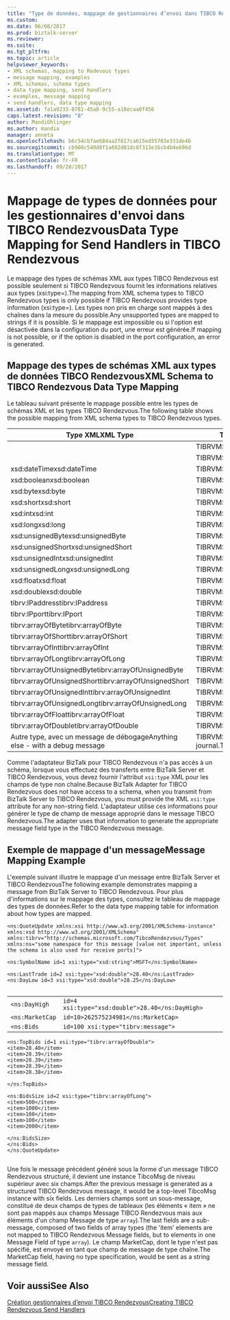 ```yaml
---
title: "Type de données, mappage de gestionnaires d’envoi dans TIBCO Rendezvous | Documents Microsoft"
ms.custom: 
ms.date: 06/08/2017
ms.prod: biztalk-server
ms.reviewer: 
ms.suite: 
ms.tgt_pltfrm: 
ms.topic: article
helpviewer_keywords:
- XML schemas, mapping to Redevous types
- message mapping, examples
- XML schemas, schema types
- data type mapping, send handlers
- examples, message mapping
- send handlers, data type mapping
ms.assetid: fa1a9233-8781-45a8-9c55-a18ecaa0f456
caps.latest.revision: "8"
author: MandiOhlinger
ms.author: mandia
manager: anneta
ms.openlocfilehash: b6c54cb7ae684aa2f617ca615ed55703e331de46
ms.sourcegitcommit: cb908c540d8f1a692d01dc8f313e16cb4b4e696d
ms.translationtype: MT
ms.contentlocale: fr-FR
ms.lasthandoff: 09/20/2017
---
```

# <a name="data-type-mapping-for-send-handlers-in-tibco-rendezvous"></a><span data-ttu-id="34ebb-102">Mappage de types de données pour les gestionnaires d'envoi dans TIBCO Rendezvous</span><span class="sxs-lookup"><span data-stu-id="34ebb-102">Data Type Mapping for Send Handlers in TIBCO Rendezvous</span></span>
<span data-ttu-id="34ebb-103">Le mappage des types de schémas XML aux types TIBCO Rendezvous est possible seulement si TIBCO Rendezvous fournit les informations relatives aux types (xsi:type=).</span><span class="sxs-lookup"><span data-stu-id="34ebb-103">The mapping from XML schema types to TIBCO Rendezvous types is only possible if TIBCO Rendezvous provides type information (xsi:type=).</span></span> <span data-ttu-id="34ebb-104">Les types non pris en charge sont mappés à des chaînes dans la mesure du possible.</span><span class="sxs-lookup"><span data-stu-id="34ebb-104">Any unsupported types are mapped to strings if it is possible.</span></span> <span data-ttu-id="34ebb-105">Si le mappage est impossible ou si l'option est désactivée dans la configuration du port, une erreur est générée.</span><span class="sxs-lookup"><span data-stu-id="34ebb-105">If mapping is not possible, or if the option is disabled in the port configuration, an error is generated.</span></span>  
  
## <a name="xml-schema-to-tibco-rendezvous-data-type-mapping"></a><span data-ttu-id="34ebb-106">Mappage des types de schémas XML aux types de données TIBCO Rendezvous</span><span class="sxs-lookup"><span data-stu-id="34ebb-106">XML Schema to TIBCO Rendezvous Data Type Mapping</span></span>  
 <span data-ttu-id="34ebb-107">Le tableau suivant présente le mappage possible entre les types de schémas XML et les types TIBCO Rendezvous.</span><span class="sxs-lookup"><span data-stu-id="34ebb-107">The following table shows the possible mapping from XML schema types to TIBCO Rendezvous types.</span></span>  
  
|<span data-ttu-id="34ebb-108">Type XML</span><span class="sxs-lookup"><span data-stu-id="34ebb-108">XML Type</span></span>|<span data-ttu-id="34ebb-109">Type TIBCO RV</span><span class="sxs-lookup"><span data-stu-id="34ebb-109">TIBCO RV Type</span></span>|  
|--------------|-------------------|  
||<span data-ttu-id="34ebb-110">TIBRVMSG_MSG</span><span class="sxs-lookup"><span data-stu-id="34ebb-110">TIBRVMSG_MSG</span></span>|  
||<span data-ttu-id="34ebb-111">TIBRVMSG_XML</span><span class="sxs-lookup"><span data-stu-id="34ebb-111">TIBRVMSG_XML</span></span>|  
|<span data-ttu-id="34ebb-112">xsd:dateTime</span><span class="sxs-lookup"><span data-stu-id="34ebb-112">xsd:dateTime</span></span>|<span data-ttu-id="34ebb-113">TIBRVMSG_DATETIME</span><span class="sxs-lookup"><span data-stu-id="34ebb-113">TIBRVMSG_DATETIME</span></span>|  
|<span data-ttu-id="34ebb-114">xsd:boolean</span><span class="sxs-lookup"><span data-stu-id="34ebb-114">xsd:boolean</span></span>|<span data-ttu-id="34ebb-115">TIBRVMSG_BOOL</span><span class="sxs-lookup"><span data-stu-id="34ebb-115">TIBRVMSG_BOOL</span></span>|  
|<span data-ttu-id="34ebb-116">xsd:byte</span><span class="sxs-lookup"><span data-stu-id="34ebb-116">xsd:byte</span></span>|<span data-ttu-id="34ebb-117">TIBRVMSG_I8</span><span class="sxs-lookup"><span data-stu-id="34ebb-117">TIBRVMSG_I8</span></span>|  
|<span data-ttu-id="34ebb-118">xsd:short</span><span class="sxs-lookup"><span data-stu-id="34ebb-118">xsd:short</span></span>|<span data-ttu-id="34ebb-119">TIBRVMSG_I16</span><span class="sxs-lookup"><span data-stu-id="34ebb-119">TIBRVMSG_I16</span></span>|  
|<span data-ttu-id="34ebb-120">xsd:int</span><span class="sxs-lookup"><span data-stu-id="34ebb-120">xsd:int</span></span>|<span data-ttu-id="34ebb-121">TIBRVMSG_I32</span><span class="sxs-lookup"><span data-stu-id="34ebb-121">TIBRVMSG_I32</span></span>|  
|<span data-ttu-id="34ebb-122">xsd:long</span><span class="sxs-lookup"><span data-stu-id="34ebb-122">xsd:long</span></span>|<span data-ttu-id="34ebb-123">TIBRVMSG_I64</span><span class="sxs-lookup"><span data-stu-id="34ebb-123">TIBRVMSG_I64</span></span>|  
|<span data-ttu-id="34ebb-124">xsd:unsignedByte</span><span class="sxs-lookup"><span data-stu-id="34ebb-124">xsd:unsignedByte</span></span>|<span data-ttu-id="34ebb-125">TIBRVMSG_U8</span><span class="sxs-lookup"><span data-stu-id="34ebb-125">TIBRVMSG_U8</span></span>|  
|<span data-ttu-id="34ebb-126">xsd:unsignedShort</span><span class="sxs-lookup"><span data-stu-id="34ebb-126">xsd:unsignedShort</span></span>|<span data-ttu-id="34ebb-127">TIBRVMSG_U16</span><span class="sxs-lookup"><span data-stu-id="34ebb-127">TIBRVMSG_U16</span></span>|  
|<span data-ttu-id="34ebb-128">xsd:unsignedInt</span><span class="sxs-lookup"><span data-stu-id="34ebb-128">xsd:unsignedInt</span></span>|<span data-ttu-id="34ebb-129">TIBRVMSG_U32</span><span class="sxs-lookup"><span data-stu-id="34ebb-129">TIBRVMSG_U32</span></span>|  
|<span data-ttu-id="34ebb-130">xsd:unsignedLong</span><span class="sxs-lookup"><span data-stu-id="34ebb-130">xsd:unsignedLong</span></span>|<span data-ttu-id="34ebb-131">TIBRVMSG_U64</span><span class="sxs-lookup"><span data-stu-id="34ebb-131">TIBRVMSG_U64</span></span>|  
|<span data-ttu-id="34ebb-132">xsd:float</span><span class="sxs-lookup"><span data-stu-id="34ebb-132">xsd:float</span></span>|<span data-ttu-id="34ebb-133">TIBRVMSG_F32</span><span class="sxs-lookup"><span data-stu-id="34ebb-133">TIBRVMSG_F32</span></span>|  
|<span data-ttu-id="34ebb-134">xsd:double</span><span class="sxs-lookup"><span data-stu-id="34ebb-134">xsd:double</span></span>|<span data-ttu-id="34ebb-135">TIBRVMSG_F64</span><span class="sxs-lookup"><span data-stu-id="34ebb-135">TIBRVMSG_F64</span></span>|  
|<span data-ttu-id="34ebb-136">tibrv:IPaddress</span><span class="sxs-lookup"><span data-stu-id="34ebb-136">tibrv:IPaddress</span></span>|<span data-ttu-id="34ebb-137">TIBRVMSG_IPADDR32</span><span class="sxs-lookup"><span data-stu-id="34ebb-137">TIBRVMSG_IPADDR32</span></span>|  
|<span data-ttu-id="34ebb-138">tibrv:IPport</span><span class="sxs-lookup"><span data-stu-id="34ebb-138">tibrv:IPport</span></span>|<span data-ttu-id="34ebb-139">TIBRVMSG_IPPORT16</span><span class="sxs-lookup"><span data-stu-id="34ebb-139">TIBRVMSG_IPPORT16</span></span>|  
|<span data-ttu-id="34ebb-140">tibrv:arrayOfByte</span><span class="sxs-lookup"><span data-stu-id="34ebb-140">tibrv:arrayOfByte</span></span>|<span data-ttu-id="34ebb-141">TIBRVMSG_I8ARRAY</span><span class="sxs-lookup"><span data-stu-id="34ebb-141">TIBRVMSG_I8ARRAY</span></span>|  
|<span data-ttu-id="34ebb-142">tibrv:arrayOfShort</span><span class="sxs-lookup"><span data-stu-id="34ebb-142">tibrv:arrayOfShort</span></span>|<span data-ttu-id="34ebb-143">TIBRVMSG_I16ARRAY</span><span class="sxs-lookup"><span data-stu-id="34ebb-143">TIBRVMSG_I16ARRAY</span></span>|  
|<span data-ttu-id="34ebb-144">tibrv:arrayOfInt</span><span class="sxs-lookup"><span data-stu-id="34ebb-144">tibrv:arrayOfInt</span></span>|<span data-ttu-id="34ebb-145">TIBRVMSG_I32ARRAY</span><span class="sxs-lookup"><span data-stu-id="34ebb-145">TIBRVMSG_I32ARRAY</span></span>|  
|<span data-ttu-id="34ebb-146">tibrv:arrayOfLong</span><span class="sxs-lookup"><span data-stu-id="34ebb-146">tibrv:arrayOfLong</span></span>|<span data-ttu-id="34ebb-147">TIBRVMSG_I64ARRAY</span><span class="sxs-lookup"><span data-stu-id="34ebb-147">TIBRVMSG_I64ARRAY</span></span>|  
|<span data-ttu-id="34ebb-148">tibrv:arrayOfUnsignedByte</span><span class="sxs-lookup"><span data-stu-id="34ebb-148">tibrv:arrayOfUnsignedByte</span></span>|<span data-ttu-id="34ebb-149">TIBRVMSG_U8ARRAY</span><span class="sxs-lookup"><span data-stu-id="34ebb-149">TIBRVMSG_U8ARRAY</span></span>|  
|<span data-ttu-id="34ebb-150">tibrv:arrayOfUnsignedShort</span><span class="sxs-lookup"><span data-stu-id="34ebb-150">tibrv:arrayOfUnsignedShort</span></span>|<span data-ttu-id="34ebb-151">TIBRVMSG_U16ARRAY</span><span class="sxs-lookup"><span data-stu-id="34ebb-151">TIBRVMSG_U16ARRAY</span></span>|  
|<span data-ttu-id="34ebb-152">tibrv:arrayOfUnsignedInt</span><span class="sxs-lookup"><span data-stu-id="34ebb-152">tibrv:arrayOfUnsignedInt</span></span>|<span data-ttu-id="34ebb-153">TIBRVMSG_U32ARRAY</span><span class="sxs-lookup"><span data-stu-id="34ebb-153">TIBRVMSG_U32ARRAY</span></span>|  
|<span data-ttu-id="34ebb-154">tibrv:arrayOfUnsignedLong</span><span class="sxs-lookup"><span data-stu-id="34ebb-154">tibrv:arrayOfUnsignedLong</span></span>|<span data-ttu-id="34ebb-155">TIBRVMSG_U64ARRAY</span><span class="sxs-lookup"><span data-stu-id="34ebb-155">TIBRVMSG_U64ARRAY</span></span>|  
|<span data-ttu-id="34ebb-156">tibrv:arrayOfFloat</span><span class="sxs-lookup"><span data-stu-id="34ebb-156">tibrv:arrayOfFloat</span></span>|<span data-ttu-id="34ebb-157">TIBRVMSG_F32ARRAY</span><span class="sxs-lookup"><span data-stu-id="34ebb-157">TIBRVMSG_F32ARRAY</span></span>|  
|<span data-ttu-id="34ebb-158">tibrv:arrayOfDouble</span><span class="sxs-lookup"><span data-stu-id="34ebb-158">tibrv:arrayOfDouble</span></span>|<span data-ttu-id="34ebb-159">TIBRVMSG_F64ARRAY</span><span class="sxs-lookup"><span data-stu-id="34ebb-159">TIBRVMSG_F64ARRAY</span></span>|  
|<span data-ttu-id="34ebb-160">Autre type, avec un message de débogage</span><span class="sxs-lookup"><span data-stu-id="34ebb-160">Anything else - with a debug message</span></span>|<span data-ttu-id="34ebb-161">TIBRVMSG_STRING le journal.</span><span class="sxs-lookup"><span data-stu-id="34ebb-161">TIBRVMSG_STRING the log.</span></span>|  
  
 <span data-ttu-id="34ebb-162">Comme l'adaptateur BizTalk pour TIBCO Rendezvous n'a pas accès à un schéma, lorsque vous effectuez des transferts entre BizTalk Server et TIBCO Rendezvous, vous devez fournir l'attribut `xsi:type` XML pour les champs de type non chaîne.</span><span class="sxs-lookup"><span data-stu-id="34ebb-162">Because BizTalk Adapter for TIBCO Rendezvous does not have access to a schema, when you transmit from BizTalk Server to TIBCO Rendezvous, you must provide the XML `xsi:type` attribute for any non-string field.</span></span> <span data-ttu-id="34ebb-163">L'adaptateur utilise ces informations pour générer le type de champ de message approprié dans le message TIBCO Rendezvous.</span><span class="sxs-lookup"><span data-stu-id="34ebb-163">The adapter uses that information to generate the appropriate message field type in the TIBCO Rendezvous message.</span></span>  
  
## <a name="message-mapping-example"></a><span data-ttu-id="34ebb-164">Exemple de mappage d'un message</span><span class="sxs-lookup"><span data-stu-id="34ebb-164">Message Mapping Example</span></span>  
 <span data-ttu-id="34ebb-165">L'exemple suivant illustre le mappage d'un message entre BizTalk Server et TIBCO Rendezvous</span><span class="sxs-lookup"><span data-stu-id="34ebb-165">The following example demonstrates mapping a message from BizTalk Server to TIBCO Rendezvous.</span></span> <span data-ttu-id="34ebb-166">Pour plus d'informations sur le mappage des types, consultez le tableau de mappage des types de données.</span><span class="sxs-lookup"><span data-stu-id="34ebb-166">Refer to the data type mapping table for information about how types are mapped.</span></span>  
  
```  
<ns:QuoteUpdate xmlns:xsi http://www.w3.org/2001/XMLSchema-instance"  
xmlns:xsd http://www.w3.org/2001/XMLSchema"  
xmlns:tibrv="http://schemas.microsoft.com/TibcoRendezvous/Types"  
xmlns:ns="some namespace for this message [value not important, unless the schema is also used for receive ports]">  
  
<ns:SymbolName id=1 xsi:type="xsd:string">MSFT</ns:SymbolName>  
  
<ns:LastTrade id=2 xsi:type="xsd:double">28.40</ns:LastTrade>   
<ns:DayLow id=3 xsi:type="xsd:double">28.25</ns:DayLow>  
  
```  
  
|||  
|-|-|  
|`<ns:DayHigh`|`id=4 xsi:type="xsd:double">28.40</ns:DayHigh>`|  
|`<ns:MarketCap`|`id=10>262575234981</ns:MarketCap>`|  
|`<ns:Bids`|`id=100 xsi:type="tibrv:message">`|  
  
```  
<ns:TopBids id=1 xsi:type="tibrv:arrayOfDouble">  
<item>28.40</item>  
<item>28.39</item>  
<item>28.39</item>  
<item>28.39</item>  
<item>28.38</item>  
  
</ns:TopBids>  
  
<ns:BidsSize id=2 xsi:type="tibrv:arrayOfLong">  
<item>500</item>  
<item>1000</item>  
<item>100</item>  
<item>100</item>  
<item>2000</item>  
  
</ns:BidsSize>  
</ns:Bids>  
</ns:QuoteUpdate>  
  
```  
  
 <span data-ttu-id="34ebb-167">Une fois le message précédent généré sous la forme d'un message TIBCO Rendezvous structuré, il devient une instance TibcoMsg de niveau supérieur avec six champs.</span><span class="sxs-lookup"><span data-stu-id="34ebb-167">After the previous message is generated as a structured TIBCO Rendezvous message, it would be a top-level TibcoMsg instance with six fields.</span></span> <span data-ttu-id="34ebb-168">Les derniers champs sont un sous-message, constitué de deux champs de types de tableaux (les éléments « item » ne sont pas mappés aux champs Message TIBCO Rendezvous mais aux éléments d'un champ Message de type `array`).</span><span class="sxs-lookup"><span data-stu-id="34ebb-168">The last fields are a sub-message, composed of two fields of array types (the 'item' elements are not mapped to TIBCO Rendezvous Message fields, but to elements in one Message Field of type `array`).</span></span> <span data-ttu-id="34ebb-169">Le champ MarketCap, dont le type n'est pas spécifié, est envoyé en tant que champ de message de type chaîne.</span><span class="sxs-lookup"><span data-stu-id="34ebb-169">The MarketCap field, having no type specification, would be sent as a string message field.</span></span>  
  
## <a name="see-also"></a><span data-ttu-id="34ebb-170">Voir aussi</span><span class="sxs-lookup"><span data-stu-id="34ebb-170">See Also</span></span>  
 [<span data-ttu-id="34ebb-171">Création gestionnaires d’envoi TIBCO Rendezvous</span><span class="sxs-lookup"><span data-stu-id="34ebb-171">Creating TIBCO Rendezvous Send Handlers</span></span>](../core/creating-tibco-rendezvous-send-handlers.md)